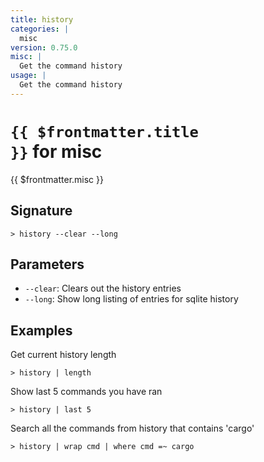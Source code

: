 ```yaml
---
title: history
categories: |
  misc
version: 0.75.0
misc: |
  Get the command history
usage: |
  Get the command history
---
```


# <code>{{ $frontmatter.title }}</code> for misc

<div class='command-title'>{{ $frontmatter.misc }}</div>

## Signature

```> history --clear --long```

## Parameters

 -  `--clear`: Clears out the history entries
 -  `--long`: Show long listing of entries for sqlite history

## Examples

Get current history length
```shell
> history | length
```

Show last 5 commands you have ran
```shell
> history | last 5
```

Search all the commands from history that contains 'cargo'
```shell
> history | wrap cmd | where cmd =~ cargo
```
